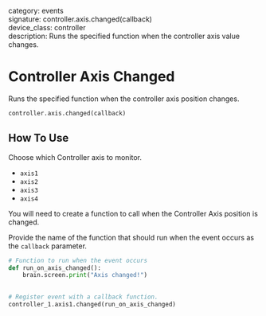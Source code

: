 category: events  
signature: controller.axis.changed(callback)  
device_class: controller  
description: Runs the specified function when the controller axis value changes.  

# Controller Axis Changed

Runs the specified function when the controller axis position changes.

```python
controller.axis.changed(callback)
```

## How To Use

Choose which Controller axis to monitor.

* `axis1`
* `axis2`
* `axis3`
* `axis4`

You will need to create a function to call when the Controller Axis position is changed. 

Provide the name of the function that should run when the event occurs as the `callback` parameter.

```python
# Function to run when the event occurs
def run_on_axis_changed():
    brain.screen.print("Axis changed!")

  
# Register event with a callback function.
controller_1.axis1.changed(run_on_axis_changed)
```

<advanced>
</advanced>